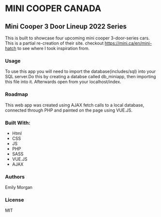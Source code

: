 

# MINI COOPER CANADA 

## Mini Cooper 3 Door Lineup 2022 Series 
This is built to showcase four upcoming mini cooper 3-door-series cars. This is a partial re-creation of their site. checkout https://mini.ca/en/mini-hatch to see where I took inspiration from. 

### Usage
To use this app you will need to import the database(includes/sql) into your SQL server.Do this by creating a databse called db_miniapp, then importing this file into it. Afterwards open from your localhost/index. 

### Roadmap
This web app was created using AJAX fetch calls to a local database, connected through PHP and painted on the page using VUE.JS.

### Built With:
<ul>

   <li>Html</li>

   <li>CSS</li>

   <li>JS</li>
   
   <li>PHP</li>

   <li>SASS</li>

   <li>VUE.JS</li>

   <li>AJAX</li>


</ul>

### Authors
Emily Morgan

### License
MIT

